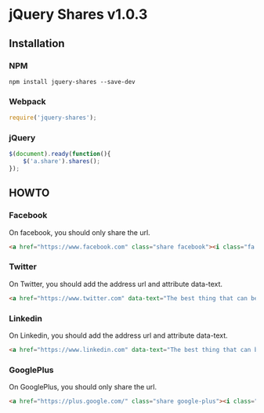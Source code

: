 # jQuery Shares v1.0.3

## Installation

### NPM

```
npm install jquery-shares --save-dev
```

### Webpack

```js
require('jquery-shares');
```

### jQuery

```js
$(document).ready(function(){
	$('a.share').shares();
});
```

## HOWTO

### Facebook
On facebook, you should only share the url.

```html
<a href="https://www.facebook.com" class="share facebook"><i class="fa fa-facebook"></i></a>
```

### Twitter
On Twitter, you should add the address url and attribute data-text.

```html
<a href="https://www.twitter.com" data-text="The best thing that can be shared is knowledge." class="share twitter"><i class="fa fa-twitter"></i></a>
```

### Linkedin
On Linkedin, you should add the address url and attribute data-text.

```html
<a href="https://www.linkedin.com" data-text="The best thing that can be shared is knowledge." class="share linkedin"><i class="fa fa-linkedin"></i></a>
```

### GooglePlus
On GooglePlus, you should only share the url.

```html
<a href="https://plus.google.com/" class="share google-plus"><i class="fa fa-google-plus"></i></a>
```